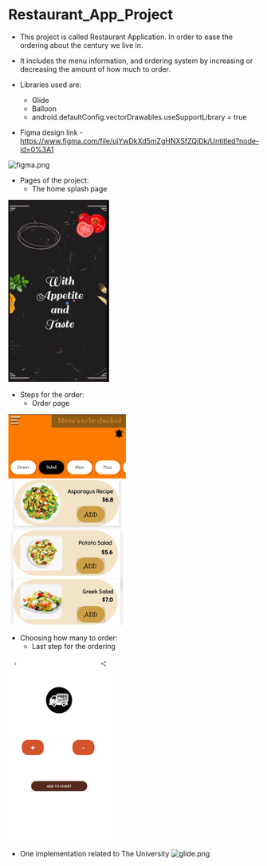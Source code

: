 # Restaurant_App_Project

* This project is called Restaurant Application. In order to ease the ordering about the century we live in.
* It includes the menu information, and ordering system by increasing or decreasing the amount of how much to order.

* Libraries used are:
    - Glide
    - Balloon
    - android.defaultConfig.vectorDrawables.useSupportLibrary = true
    
* Figma design link - https://www.figma.com/file/ujYwDkXd5mZgHNXSfZQjDk/Untitled?node-id=0%3A1

![figma.png](https://github.com/advancepro/Restaurant_App_Project/blob/master/screens/figma.PNG)

* Pages of the project:
    - The home splash page 
    
![home.png](https://github.com/advancepro/Restaurant_App/blob/master/screens/home.PNG)
    
* Steps for the order:
    - Order page
    
![mainactivity.png](https://github.com/advancepro/Restaurant_App/blob/master/screens/mainactivity2.PNG)

* Choosing how many to order:
    - Last step for the ordering
    
![details.png](https://github.com/advancepro/Restaurant_App/blob/master/details.PNG)


* One implementation related to The University
![glide.png](https://github.com/advancepro/Restaurant_App_Project/blob/master/screens/Glide.jpeg)




    
